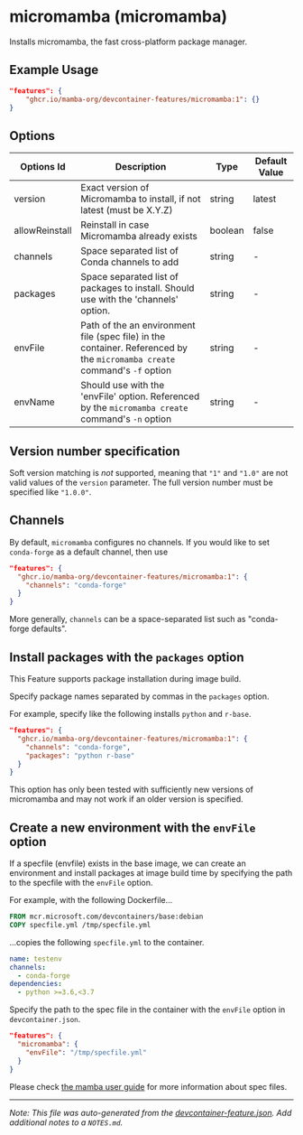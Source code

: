 
# micromamba (micromamba)

Installs micromamba, the fast cross-platform package manager.

## Example Usage

```json
"features": {
    "ghcr.io/mamba-org/devcontainer-features/micromamba:1": {}
}
```

## Options

| Options Id | Description | Type | Default Value |
|-----|-----|-----|-----|
| version | Exact version of Micromamba to install, if not latest (must be X.Y.Z) | string | latest |
| allowReinstall | Reinstall in case Micromamba already exists | boolean | false |
| channels | Space separated list of Conda channels to add | string | - |
| packages | Space separated list of packages to install. Should use with the 'channels' option. | string | - |
| envFile | Path of the an environment file (spec file) in the container. Referenced by the `micromamba create` command's `-f` option | string | - |
| envName | Should use with the 'envFile' option. Referenced by the `micromamba create` command's `-n` option | string | - |

## Version number specification

Soft version matching is *not* supported, meaning that `"1"` and `"1.0"` are not
valid values of the `version` parameter. The full version number must be specified
like `"1.0.0"`.

## Channels

By default, `micromamba` configures no channels. If you would like to set `conda-forge`
as a default channel, then use

```json
"features": {
  "ghcr.io/mamba-org/devcontainer-features/micromamba:1": {
    "channels": "conda-forge"
  }
}
```

More generally, `channels` can be a space-separated list such as "conda-forge defaults".

## Install packages with the `packages` option

This Feature supports package installation during image build.

Specify package names separated by commas in the `packages` option.

For example, specify like the following installs `python` and `r-base`.

```json
"features": {
  "ghcr.io/mamba-org/devcontainer-features/micromamba:1": {
    "channels": "conda-forge",
    "packages": "python r-base"
  }
}
```

This option has only been tested with sufficiently new versions of micromamba
and may not work if an older version is specified.

## Create a new environment with the `envFile` option

If a specfile (envfile) exists in the base image,
we can create an environment and install packages at image build time
by specifying the path to the specfile with the `envFile` option.

For example, with the following Dockerfile...

```dockerfile
FROM mcr.microsoft.com/devcontainers/base:debian
COPY specfile.yml /tmp/specfile.yml
```

...copies the following `specfile.yml` to the container.

```yml
name: testenv
channels:
  - conda-forge
dependencies:
  - python >=3.6,<3.7
```

Specify the path to the spec file in the container with the `envFile` option in `devcontainer.json`.

```json
"features": {
  "micromamba": {
    "envFile": "/tmp/specfile.yml"
  }
}
```

Please check [the mamba user guide](https://mamba.readthedocs.io/en/latest/user_guide/micromamba.html#specification-files)
for more information about spec files.


---

_Note: This file was auto-generated from the [devcontainer-feature.json](https://github.com/mamba-org/devcontainer-features/blob/main/src/micromamba/devcontainer-feature.json).  Add additional notes to a `NOTES.md`._
